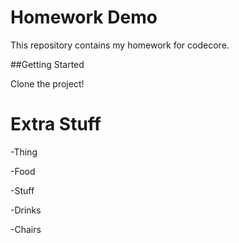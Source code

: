 
# Homework Demo

This repository contains my homework for codecore.

##Getting Started

Clone the project!


# Extra Stuff

-Thing

-Food

-Stuff

-Drinks

-Chairs
